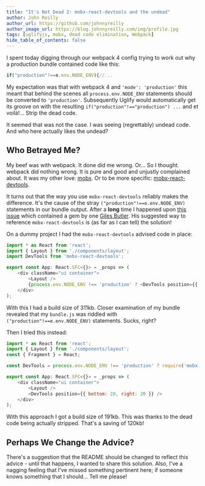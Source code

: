 ```yaml
---
title: "It's Not Dead 2: mobx-react-devtools and the undead"
author: John Reilly
author_url: https://github.com/johnnyreilly
author_image_url: https://blog.johnnyreilly.com/img/profile.jpg
tags: [uglifyjs, mobx, dead code elimination, Webpack]
hide_table_of_contents: false
---
```

I spent today digging through our webpack 4 config trying to work out why a production bundle contained code like this:

 ```js
if("production"!==e.env.NODE_ENV){//...
```

My expectation was that with webpack 4 and `'mode': 'production'` this meant that behind the scenes all `process.env.NODE_ENV` statements should be converted to `'production'`. Subsequently Uglify would automatically get its groove on with the resulting `if("production"!=="production") ...` and et voilà!... Strip the dead code.

It seemed that was not the case. I was seeing (regrettably) undead code. And who here actually likes the undead?

## Who Betrayed Me?

My beef was with webpack. It done did me wrong. Or... So I thought. webpack did nothing wrong. It is pure and good and unjustly complained about. It was my other love: [mobx](https://github.com/mobxjs/mobx). Or to be more specific: [mobx-react-devtools](https://github.com/mobxjs/mobx-react-devtools).

It turns out that the way you use `mobx-react-devtools` reliably makes the difference. It's the cause of the stray `("production"!==e.env.NODE_ENV)` statements in our bundle output. After a **long** time I happened upon [this issue](https://github.com/mobxjs/mobx-react-devtools/issues/66#issuecomment-365151531) which contained a gem by one [Giles Butler](https://github.com/gilesbutler). His suggested way to reference `mobx-react-devtools` is (as far as I can tell) the solution!

On a dummy project I had the `mobx-react-devtools` advised code in place:

```js
import * as React from 'react';
import { Layout } from './components/layout';
import DevTools from 'mobx-react-devtools';

export const App: React.SFC<{}> = _props => (
    <div className="ui container">
        <Layout />
        {process.env.NODE_ENV !== 'production' ? <DevTools position={{ bottom: 20, right: 20 }} /> : null}
    </div>
);
```

With this I had a build size of 311kb. Closer examination of my bundle revealed that my `bundle.js` was riddled with `("production"!==e.env.NODE_ENV)` statements. Sucks, right?

Then I tried this instead:

```js
import * as React from 'react';
import { Layout } from './components/layout';
const { Fragment } = React;

const DevTools = process.env.NODE_ENV !== 'production' ? require('mobx-react-devtools').default : Fragment;

export const App: React.SFC<{}> = _props => (
    <div className="ui container">
        <Layout />
        <DevTools position={{ bottom: 20, right: 20 }} />
    </div>
);
```

With this approach I got a build size of 191kb. This was thanks to the dead code being actually stripped. That's a saving of 120kb!

## Perhaps We Change the Advice?

There's a suggestion that the README should be changed to reflect this advice - until that happens, I wanted to share this solution. Also, I've a nagging feeling that I've missed something pertinent here; if someone knows something that I should... Tell me please!


